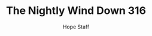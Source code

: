 ---
image: /assets/img/nwd/316_nwd_psalm_120_1_erv.png
title: The Nightly Wind Down 316
number: 316
categories:
  - The Nightly Wind Down
author: Hope Staff
notes: The Nightly Wind Down 316
embed: >-
  EMBED_GOES_HERE
transcript: >-
  SOME LINES OF TEXT START HERE
---